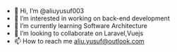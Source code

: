 - 👋 Hi, I’m @aliuyusuf003
- 👀 I’m interested in working on back-end development
- 🌱 I’m currently learning Software Architecture
- 💞️ I’m looking to collaborate on Laravel,Vuejs
- 📫 How to reach me aliu.yusuf@outlook.com

<!---
aliuyusuf003/aliuyusuf003 is a ✨ special ✨ repository because its `README.md` (this file) appears on your GitHub profile.
You can click the Preview link to take a look at your changes.
--->
